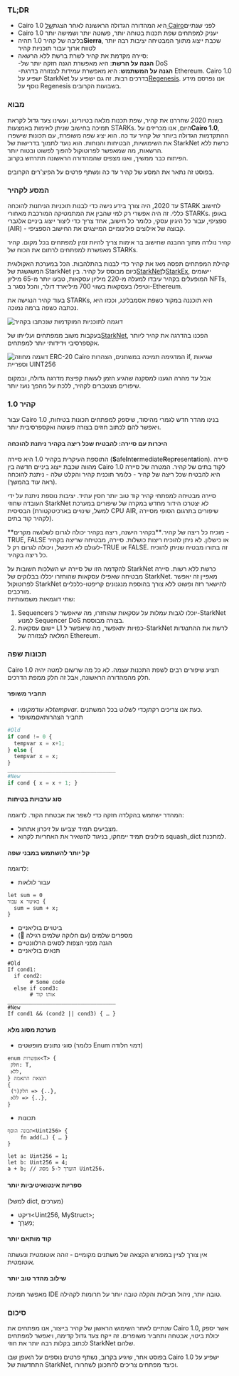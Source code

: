 ### TL;DR

* Cairo 1.0 היא המהדורה הגדולה הראשונה לאחר הצגת[של Cairo](https://medium.com/starkware/hello-cairo-3cb43b13b209)לפני שנתיים
* Cairo 1.0 יעניק למפתחים שפת תכנות בטוחה יותר, פשוטה יותר ושמישה יותר
* בליבה של קהיר 1.0 תהיה**Sierra**, שכבת ייצוג מתווך המבטיחה יציבות רבה יותר לטווח ארוך עבור תוכניות קהיר
* סיירה מקדמת את קהיר לשרת ברשת ללא הרשאה:\
  -**הגנה על הרשת**: היא מאפשרת הגנה חזקה יותר של DoS\
  -**הגנה על המשתמש**: היא מאפשרת עמידות לצנזורה בדרגת Ethereum. Cairo 1.0 ישפיע על StarkNet בדרכים רבות. זה גם ישפיע על[Regenesis](https://medium.com/starkware/regenesis-starknets-no-sweat-state-reset-e296b12b80ae). אנו נפרסם מידע נוסף על Regenesis בשבועות הקרובים.

### מבוא

בשנת 2020 שחררנו את קהיר, שפת תכנות מלאה בטיורינג, ועשינו צעד גדול לקראת תמיכה בחישוב שניתן לאימות באמצעות STARKs. היום, אנו מכריזים על**Cairo 1.0**, ההתקדמות הגדולה ביותר של קהיר עד כה. הוא יציג שפה משופרת, עם תכונות שישפרו את השימושיות, הבטיחות והנוחות. הוא נועד לתמוך בדרישות של StarkNet כרשת ללא הרשאות, מה שמאפשר לפרוטוקול להפוך לפשוט ובטוח יותר.\
הפיתוח כבר ממשיך, ואנו מצפים שהמהדורה הראשונה תתרחש בקרוב.

בפוסט זה נתאר את המסע של קהיר עד כה ונשתף פרטים על הפיצ'רים הקרובים.

### המסע לקהיר

עד 2020, היה צורך בידע נישה כדי לבנות תוכניות הניתנות להוכחה STARK לחישוב כללי. זה היה אפשרי רק למי שהבין את המתמטיקה המורכבת מאחורי STARKs. באופן ספציפי, עבור כל היגיון עסקי, כלומר כל חישוב, אחד צריך כדי ליצור ייצוג ביניים אלגברי (AIR) - קבוצה של אילוצים פולינומיים המייצגים את החישוב הספציפי.

קהיר נולדה מתוך ההבנה שחישוב בר אימות צריך להיות זמין למפתחים בכל מקום. קהיר מאפשרת למפתחים לרתום את הכוח של STARKs.

קהילת המפתחים תפסה מאז את קהיר כדי לבנות בהתלהבות. הכל במערכת האקולוגית המשגשגת של StarkNet כיום מבוסס על קהיר. בין[StarkNet](https://starkware.co/starknet/)ל[StarkEx](https://starkware.co/starkex/), יישומים המופעלים בקהיר עיבדו למעלה מ-220 מיליון עסקאות, טבעו יותר מ-65 מיליון NFTs, וטיפלו בעסקאות בשווי 700 מיליארד דולר, והכל נסגר ב-Ethereum.

בעוד קהיר הנגישה את STARKs, היא תוכננה במקור כשפת אסמבלינג, וככזו היא נכתבה כשפה ברמה נמוכה.

![דוגמה לתוכניות המוקדמות שנכתבו בקהיר](/assets/cairocode_01.png "דוגמה לתוכניות המוקדמות שנכתבו בקהיר")

בעקבות משוב ממפתחים ועלייתו של[StarkNet](https://starkware.co/starknet/), הפכנו בהדרגה את קהיר ליותר אקספרסיבי וידידותי יותר למפתחים.

![דוגמה מחוזה ERC-20 Cairo המדגימה תמיכה במשתנים, הצהרות if, שגיאות וספריית UINT256](/assets/cairocode_02.png "דוגמה מחוזה ERC-20 Cairo המדגימה תמיכה במשתנים, הצהרות if, שגיאות וספריית UINT256")

אבל עד מהרה הגענו למסקנה שהגיע הזמן לעשות קפיצת מדרגה גדולה, ובמקום שיפורים מצטברים לקהיר, ללכת על מהפך נועז יותר.

### קהיר 1.0

עבור Cairo 1.0 בנינו מהדר חדש לגמרי מהיסוד, שיספק למפתחים תכונות בטיחות, ויאפשר להם לכתוב חוזים בצורה פשוטה ואקספרסיבית יותר.

#### היכרות עם סיירה: להבטיח שכל ריצה בקהיר ניתנת להוכחה

התוספת העיקרית בקהיר 1.0 היא סיירה (**S**afe**I**nt**e**rmediate**R**ep**r**esent**a**tion). סיירה מהווה שכבת ייצוג ביניים חדשה בין Cairo 1.0 לקוד בתים של קהיר. המטרה של סיירה היא להבטיח שכל ריצה של קהיר - כלומר תוכנית קהיר והקלט שלה - ניתנת להוכחה (ראה עוד בהמשך).

סיירה מבטיחה למפתחי קהיר קוד טוב יותר חסין עתיד. יציבות נוספת ניתנת על ידי העובדה שחוזי StarkNet לא יצטרכו הידור מחדש במקרה של שיפורים במערכת הבסיסית (למשל, שינויים בארכיטקטורת CPU AIR, שיפורים בתרגום הסופי מסיירה לקהיר קוד בתים).

**מוכיח כל ריצה של קהיר.**בקהיר הישנה, ריצה בקהיר יכולה לגרום לשלושה מקרים - TRUE, FALSE או כישלון. לא ניתן להוכיח ריצות כושלות. סיירה, מבטיחה שריצה בקהיר לעולם לא תיכשל, ויכולה לגרום רק ל-TRUE או FALSE. זה בתורו מבטיח שניתן להוכיח כל ריצה בקהיר.

להקדמה הזו של סיירה יש השלכות חשובות על StarkNet כרשת ללא רשות. סיירה מבטיחה שאפילו עסקאות שהוחזרו יכללו בבלוקים של StarkNet. מאפיין זה יאפשר לפרוטוקול StarkNet להישאר רזה ופשוט ללא צורך בהוספת מנגנונים קריפטו-כלכליים מורכבים.\
שתי דוגמאות משמעותיות:

1. Sequencers יוכלו לגבות עמלות על עסקאות שהוחזרו, מה שיאפשר ל-StarkNet למנוע Sequencer DoS בצורה מבוססת.
2. יישום עסקאות L1 כפויות יתאפשר, מה שיאפשר ל-StarkNet לרשת את ההתנגדות המלאה לצנזורה של Ethereum.

### **תכונות שפה**

Cairo 1.0 תציע שיפורים רבים לשפת התכנות עצמה. לא כל מה שרשום למטה יהיה חלק מהמהדורה הראשונה, אבל זה חלק ממפת הדרכים.

#### **תחביר משופר**

* לא עוד*מקומי*ו*tempvar*. כעת אנו צריכים רק*תן*כדי לשלוט בכל המשתנים.
* תחביר הצהרות*אם*משופר

```python
#Old
if cond != 0 {
  tempvar x = x+1;
} else {
  tempvar x = x;
}
__________________________________
#New
if cond { x = x + 1; }
```

#### **סוג ערבויות בטיחות**

המהדר ישתמש בהקלדה חזקה כדי לשפר את אבטחת הקוד. לדוגמה:

* מצביעים תמיד יצביעו על זיכרון אתחול.
* מילונים תמיד יימחקו, בניגוד להשאיר את האחריות לקרוא squash_dict למתכנת.

#### **קל יותר להשתמש במבני שפה**

לדוגמה:

* עבור לולאות

```
let sum = 0
עבור x באיטר {
  sum = sum + x;
}
```

* ביטויים בוליאניים
* מספרים שלמים (עם חלוקה שלמים רגילה 👯)
* הגנה מפני הצפות לסוגים הרלוונטיים
* תנאים בוליאניים

```
#Old
If cond1:
  if cond2:
       # Some code
  else if cond3:
       # אותו קוד
__________________________________
#New
If cond1 && (cond2 || cond3) { … }
```

#### **מערכת מסוג מלא**

* סוגי נתונים מופשטים (כלומר Enum דמוי חלודה)

```
enum אפשרות<T> {
 חלק: T,
 ללא,
} תוצאת התאמה
{
 חלק(ר) => {..},
 ללא => {..},
}
```

* תכונות

```
תכונה הוסף<Uint256> {
    fn add(…) { … }
}

let a: Uint256 = 1;
let b: Uint256 = 4;
a + b; // הוערך ל-5 מסוג Uint256.
```

#### **ספריות אינטואיטיביות יותר**

(למשל dict, מערכים)

* דיקט<Uint256, MyStruct>;
* מַעֲרָך<MyOtherStruct>;

#### **קוד מותאם יותר**

אין צורך לציין במפורש הקצאה של משתנים מקומיים - זוהה אוטומטית ונעשתה אוטומטית.

#### **שילוב מהדר טוב יותר**

מאפשר תמיכת IDE טובה יותר, ניהול חבילות והקלה טובה יותר על תרומות לקהילה.

### **סיכום**

שנתיים לאחר השימוש הראשון של קהיר בייצור, אנו מפתחים את Cairo 1.0, אשר יספק יכולת ביטוי, אבטחה ותחביר משופרים. זה ייקח צעד גדול קדימה, ויאפשר למפתחים לכתוב בקלות רבה יותר את חוזי StarkNet שלהם.

בפוסט אחר, שיגיע בקרוב, נשתף פרטים נוספים על האופן שבו Cairo 1.0 ישפיע על התחדשות של StarkNet, וכיצד מפתחים צריכים להתכונן לשחרורו.